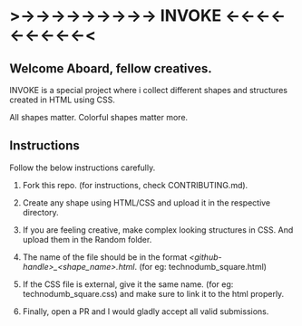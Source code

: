 ## <h1> >->->->->->->->->-> INVOKE <-<-<-<-<-<-<-<-<-< </h1>

<h2> Welcome Aboard, fellow creatives. </h2>

INVOKE is a special project where i collect different shapes and structures created in HTML using CSS. 

All shapes matter. Colorful shapes matter more. 

<h2> Instructions </h2>

Follow the below instructions carefully.
1. Fork this repo. (for instructions, check CONTRIBUTING.md).
2. Create any shape using HTML/CSS and upload it in the respective directory.
3. If you are feeling creative, make complex looking structures in CSS. And upload them in the Random folder.
4. The name of the file should be in the format <i>\<github-handle>\_\<shape_name>.html</i>. (for eg: technodumb_square.html)

5. If the CSS file is external, give it the same name. (for eg: technodumb_square.css) and make sure to link it to the html properly.
6. Finally, open a PR and I would gladly accept all valid submissions.
